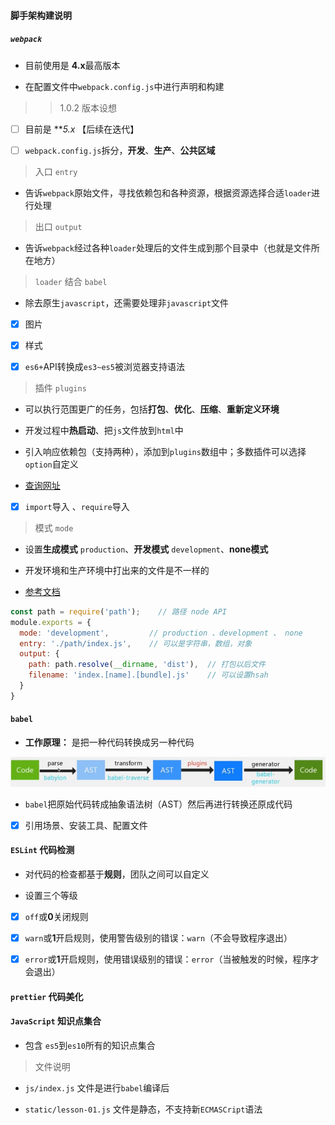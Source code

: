 #### 脚手架构建说明

##### `webpack`

- 目前使用是 **4.x**最高版本

- 在配置文件中`webpack.config.js`中进行声明和构建

>> 1.0.2 版本设想
- [ ] 目前是 ***5.x* 【后续在迭代】

- [ ] `webpack.config.js`拆分，**开发**、**生产**、**公共区域**

> 入口 `entry`

- 告诉`webpack`原始文件，寻找依赖包和各种资源，根据资源选择合适`loader`进行处理

> 出口 `output`

- 告诉`webpack`经过各种`loader`处理后的文件生成到那个目录中（也就是文件所在地方）

> `loader` 结合 `babel`

- 除去原生`javascript`，还需要处理非`javascript`文件

- [x] 图片

- [x] 样式

- [x] `es6+`API转换成`es3~es5`被浏览器支持语法

> 插件 `plugins`

- 可以执行范围更广的任务，包括**打包**、**优化**、**压缩**、**重新定义环境**

- 开发过程中**热启动**、把`js`文件放到`html`中

- 引入响应依赖包（支持两种），添加到`plugins`数组中；多数插件可以选择`option`自定义

- [查询网址](https://www.npmjs.com/)

- [x] `import`导入 、`require`导入

> 模式 `mode`

- 设置**生成模式** `production`、**开发模式** `development`、**none模式**

- 开发环境和生产环境中打出来的文件是不一样的

- [参考文档](https://v4.webpack.docschina.org/concepts/#browser-compatibility)

```js
const path = require('path');    // 路径 node API
module.exports = {
  mode: 'development',         // production 、development 、 none
  entry: './path/index.js',    // 可以是字符串，数组，对象
  output: {
    path: path.resolve(__dirname, 'dist'),  // 打包以后文件
    filename: 'index.[name].[bundle].js'    // 可以设置hsah
  }
}
```

#### `babel`

- **工作原理：** 是把一种代码转换成另一种代码

![avatar](/static/image/babel.jpg)

- `babel`把原始代码转成抽象语法树（AST）然后再进行转换还原成代码

- [x] 引用场景、安装工具、配置文件


#### `ESLint` 代码检测

- 对代码的检查都基于**规则**，团队之间可以自定义

- 设置三个等级

- [x] `off`或**0**关闭规则

- [x] `warn`或**1**开启规则，使用警告级别的错误：`warn`（不会导致程序退出）

- [x] `error`或**1**开启规则，使用错误级别的错误：`error`（当被触发的时候，程序才会退出）

#### `prettier` 代码美化


#### `JavaScript` 知识点集合

- 包含 `es5`到`es10`所有的知识点集合

> 文件说明

- `js/index.js` 文件是进行`babel`编译后

- `static/lesson-01.js` 文件是静态，不支持新`ECMASCript`语法